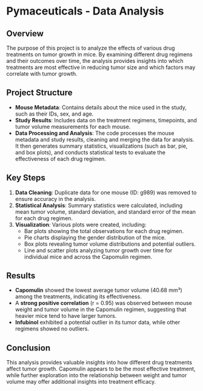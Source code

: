 # Pymaceuticals - Data Analysis

## Overview

The purpose of this project is to analyze the effects of various drug treatments on tumor growth in mice. By examining different drug regimens and their outcomes over time, the analysis provides insights into which treatments are most effective in reducing tumor size and which factors may correlate with tumor growth.

## Project Structure

- **Mouse Metadata**: Contains details about the mice used in the study, such as their IDs, sex, and age.
- **Study Results**: Includes data on the treatment regimens, timepoints, and tumor volume measurements for each mouse.
- **Data Processing and Analysis**: The code processes the mouse metadata and study results, cleaning and merging the data for analysis. It then generates summary statistics, visualizations (such as bar, pie, and box plots), and conducts statistical tests to evaluate the effectiveness of each drug regimen.

## Key Steps

1. **Data Cleaning**: Duplicate data for one mouse (ID: g989) was removed to ensure accuracy in the analysis.
2. **Statistical Analysis**: Summary statistics were calculated, including mean tumor volume, standard deviation, and standard error of the mean for each drug regimen.
3. **Visualization**: Various plots were created, including:
   - Bar plots showing the total observations for each drug regimen.
   - Pie charts displaying the gender distribution of the mice.
   - Box plots revealing tumor volume distributions and potential outliers.
   - Line and scatter plots analyzing tumor growth over time for individual mice and across the Capomulin regimen.

## Results

- **Capomulin** showed the lowest average tumor volume (40.68 mm³) among the treatments, indicating its effectiveness.
- A **strong positive correlation** (r = 0.95) was observed between mouse weight and tumor volume in the Capomulin regimen, suggesting that heavier mice tend to have larger tumors.
- **Infubinol** exhibited a potential outlier in its tumor data, while other regimens showed no outliers.

## Conclusion

This analysis provides valuable insights into how different drug treatments affect tumor growth. Capomulin appears to be the most effective treatment, while further exploration into the relationship between weight and tumor volume may offer additional insights into treatment efficacy.